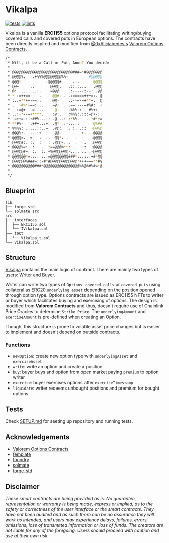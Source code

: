 # Vikalpa

[![tests](https://github.com/dsam82/Vikalpa/actions/workflows/tests.yml/badge.svg)](https://github.com/dsam82/Vikalpa/actions/workflows/tests.yml) [![lints](https://github.com/dsam82/Vikalpa/actions/workflows/lints.yml/badge.svg)](https://github.com/dsam82/Vikalpa/actions/workflows/lints.yml)

Vikalpa is a vanilla **ERC1155** options protocol facilitating writing/buying covered calls and covered puts in European options. The contracts have been directly inspired and modified from [@0xAliciabedes's](https://twitter.com/0xAlcibiades) [Valorem Options Contracts](https://github.com/Alcibiades-Capital/valorem-options-contracts).

```bash
/*
 * Will, it be a Call or Put, Anon? You decide.
 *
 * @@@@@@@@@@@@@@@@@@@@@@@@@@@###=*#@@@@@@@
 * @@@@%.   .+%%%@@@@@@@@%%-         #@@@@@
 * @@@*           :@@@@@#     ...     -@@@@
 * @@=     ..       @@@@.   .::.:...   .@@@
 * @*  .......:.    =@@@   ..:-----:--: .@@
 * * :=++==----.    -@@#. . .:=====+++=:.-@
 * :..=**+=-==:.     @@-    .:--=-=+**+.  @
 * .  -#%*-==:...    =@:  . .==:---=#%#:  +
 *   :=@+---=--..    -@:    .%%%-:---#%+:
 * ..:+*--=+****.    :@:.   :%%%:.:::=@+-:.
 * -=++=-:.:##%-..:: .@-..:.:*%%-   ..*#*+=
 * **#%-   .+#+..:+  .@*  :-...::     -@%##
 * %%%%: .....::..=  .@@:  :. :. .::  -@@%@
 * @@@%:. .-. :+  :   @@-     -.  +.  .@@@@
 * @@@@=.  =   :  ..  @@*. :   .  -   .@@@@
 * @@@@#:. :.  :   : .@@@-...  .   .  .@@@@
 * @@@@%=:. :   .  *==@@@%**: ..   :  :@@@@
 * @@@@@#=. :.  :. +%@@@@@@@-..:. .. .-@@@@
 * @@@@@@*=:::. :..=@@@@@@@@###*:..:.:+#*@@
 * @@@@@@%###=::-#*#@@@@@@@@@@@@*+++===**#%
 * @@@@@@@@@@###*@@@@@@@@@@@@@@@@%%@%#%#=*@
 *
 */
```

## Blueprint

```other
lib
├── forge-std
└── solmate src
src
├── interfaces
│  ├── ERC1155.sol
│  └── IVikalpa.sol
├── test
│  └── Vikalpa.t.sol
└── Vikalpa.sol
```

## Structure

[Vikalpa](src/Vikalpa.sol) contains the main logic of contract. There are mainly two types of users: Writer and Buyer.

Writer can write two types of `Options`: `covered calls` or `covered puts` using collateral as ERC20 `underlying asset` depending on the position opened through option type. Options contracts are issued as ERC1155 NFTs to writer or buyer which facilitates buying and exercising of options. The design is modified from **Valorem Contracts** and thus, doesn't require use of Chainlink Price Oracles to determine `Strike Price`. The `underlyingAmount` and `exerciseAmount` is pre-defined when creating an Option.

Though, this structure is prone to volatile asset price changes but is easier to implement and doesn't depend on outside contracts.

### Functions

-   `newOption`: create new option type with `underlyingAsset` and `exerciseAsset`
-   `write`: write an option and create a position
-   `buy`: buyer buys and option from open market paying `premium` to option writer
-   `exercise`: buyer exercises options after `exerciseTimestamp`
-   `liquidate`: writer redeems unbought positions and premium for bought options

## Tests

Check [SETUP.md](SETUP.md) for seeting up repository and running tests.

## Acknowledgements

-   [Valorem Options Contracts](https://github.com/Alcibiades-Capital/valorem-options-contracts)
-   [femplate](https://github.com/abigger87/femplate)
-   [foundry](https://github.com/gakonst/foundry)
-   [solmate](https://github.com/Rari-Capital/solmate)
-   [forge-std](https://github.com/brockelmore/forge-std)

## Disclaimer

_These smart contracts are being provided as is. No guarantee, representation or warranty is being made, express or implied, as to the safety or correctness of the user interface or the smart contracts. They have not been audited and as such there can be no assurance they will work as intended, and users may experience delays, failures, errors, omissions, loss of transmitted information or loss of funds. The creators are not liable for any of the foregoing. Users should proceed with caution and use at their own risk._
